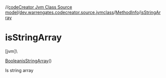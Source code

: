 //[codeCreator Jvm Class Source model](../../../index.md)/[dev.warrengates.codecreator.source.jvmclass](../index.md)/[MethodInfo](index.md)/[isStringArray](is-string-array.md)

# isStringArray

[jvm]\

[Boolean](https://docs.oracle.com/javase/8/docs/api/java/lang/Boolean.html)[isStringArray](is-string-array.md)()

Is string array
